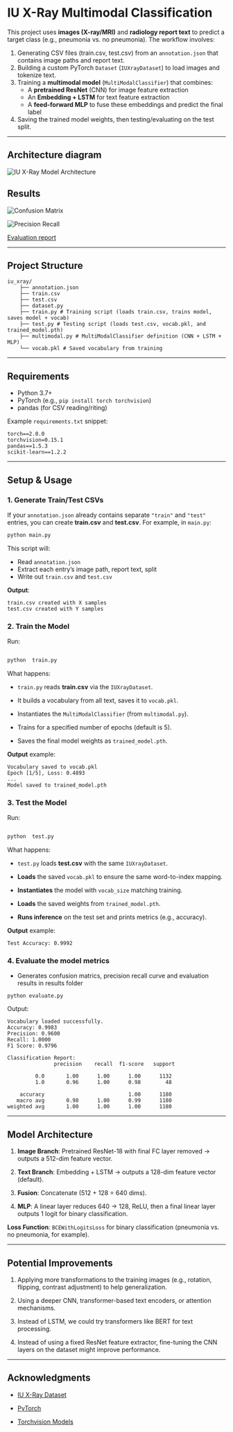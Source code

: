 # IU X-Ray Multimodal Classification

This project uses **images (X-ray/MRI)** and **radiology report text** to predict a target class (e.g., pneumonia vs. no pneumonia). The workflow involves:
1. Generating CSV files (train.csv, test.csv) from an `annotation.json` that contains image paths and report text.
2. Building a custom PyTorch `Dataset` (`IUXrayDataset`) to load images and tokenize text.
3. Training a **multimodal model** (`MultiModalClassifier`) that combines:
	- A **pretrained ResNet** (CNN) for image feature extraction
	- An **Embedding + LSTM** for text feature extraction
	- A **feed-forward MLP** to fuse these embeddings and predict the final label
4. Saving the trained model weights, then testing/evaluating on the test split.
 
---  

## Architecture diagram

![IU X-Ray Model Architecture](docs/images/Architecture.png)

## Results

![Confusion Matrix](results/confusion_matrix.png)

![Precision Recall](results/precision_recall_curve.png)

[Evaluation report](results/evaluation_results.txt)



<!-- ## FLow chart

![Flowchart](docs/images/flowchart.svg) -->

---

## Project Structure

```
iu_xray/
    ├── annotation.json 
    ├── train.csv 
    ├── test.csv 
    ├── dataset.py
    ├── train.py # Training script (loads train.csv, trains model, saves model + vocab)
    ├── test.py # Testing script (loads test.csv, vocab.pkl, and trained_model.pth)
    ├── multimodal.py # MultiModalClassifier definition (CNN + LSTM + MLP)
    └── vocab.pkl # Saved vocabulary from training

```
---
## Requirements
- Python 3.7+
- PyTorch (e.g., `pip install torch torchvision`)
- pandas (for CSV reading/riting)

Example `requirements.txt` snippet:
```
torch==2.0.0
torchvision=0.15.1
pandas==1.5.3
scikit-learn==1.2.2
```
---

## Setup & Usage
### 1. Generate Train/Test CSVs

If your `annotation.json` already contains separate `"train"` and `"test"` entries, you can create **train.csv** and **test.csv**. For example, in `main.py`:  
```bash
python main.py
```
This script will:
- Read `annotation.json`
- Extract each entry’s image path, report text, split
- Write out `train.csv` and `test.csv`

**Output**:
```
train.csv created with X samples
test.csv created with Y samples
```

### 2. Train the Model

Run:
```bash

python  train.py

```
What happens:

-  `train.py` reads **train.csv** via the `IUXrayDataset`.

- It builds a vocabulary from all text, saves it to `vocab.pkl`.

- Instantiates the `MultiModalClassifier` (from `multimodal.py`).

- Trains for a specified number of epochs (default is 5).

- Saves the final model weights as `trained_model.pth`.

**Output** example:

```
Vocabulary saved to vocab.pkl
Epoch [1/5], Loss: 0.4893
...
Model saved to trained_model.pth
```

### 3. Test the Model

Run:
```bash

python  test.py

```

What happens:

-  `test.py` loads **test.csv** with the same `IUXrayDataset`.

-  **Loads** the saved `vocab.pkl` to ensure the same word-to-index mapping.

-  **Instantiates** the model with `vocab_size` matching training.

-  **Loads** the saved weights from `trained_model.pth`.

-  **Runs inference** on the test set and prints metrics (e.g., accuracy).

  

**Output** example:

```
Test Accuracy: 0.9992
```


### 4. Evaluate the model metrics
* Generates confusion matrics, precision recall curve and evaluation results in results folder

```
python evaluate.py
```

Output:
```
Vocabulary loaded successfully.
Accuracy: 0.9983
Precision: 0.9600
Recall: 1.0000
F1 Score: 0.9796

Classification Report:
               precision    recall  f1-score   support

         0.0       1.00      1.00      1.00      1132
         1.0       0.96      1.00      0.98        48

    accuracy                           1.00      1180
   macro avg       0.98      1.00      0.99      1180
weighted avg       1.00      1.00      1.00      1180
```
---
  
## Model Architecture

1.  **Image Branch**: Pretrained ResNet-18 with final FC layer removed → outputs a 512-dim feature vector.

2.  **Text Branch**: Embedding + LSTM → outputs a 128-dim feature vector (default).

3.  **Fusion**: Concatenate (512 + 128 = 640 dims).

4.  **MLP**: A linear layer reduces 640 → 128, ReLU, then a final linear layer outputs 1 logit for binary classification.


**Loss Function**: `BCEWithLogitsLoss` for binary classification (pneumonia vs. no pneumonia, for example).

--- 

## Potential Improvements
  
1.  Applying more transformations to the training images (e.g., rotation, flipping, contrast adjustment) to help generalization.
    
2.  Using a deeper CNN, transformer-based text encoders, or attention mechanisms.
    
3.  Instead of LSTM, we could try transformers like BERT for text processing.
    
4.  Instead of using a fixed ResNet feature extractor, fine-tuning the CNN layers on the dataset might improve performance.
 
---
 
## Acknowledgments
  
- [IU X-Ray Dataset](https://openi.nlm.nih.gov/faq)

- [PyTorch](https://pytorch.org/)

- [Torchvision Models](https://pytorch.org/vision/stable/models.html)
